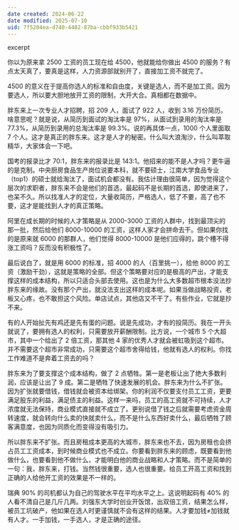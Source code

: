 ```yaml
---
date created: 2024-06-22
date modified: 2025-07-10
uid: 7f5204ea-d740-4482-87ba-cbbf933b5421
---
```


excerpt

<!-- more -->

你以为原来拿 2500 工资的员工现在给 4500，他就能给你做出 4500 的服务？有点太天真了，要真是这样，人力资源部就别开了，直接加工资不就完了。

  

4500 的意义在于提高你选人的标准和自由度，关键是选人，而不是加工资。因为要选人，所以要大胆地放开工资的限制，大开大合。真相都在数据中。

  

胖东来上一次专业人才招聘，招 209 人，面试了 922 人，收到 3.16 万份简历。啥意思呢？就是说，从简历到面试的淘汰率是 97%，从面试到录用的淘汰率是 77.3%，从简历到录用的总淘汰率是 99.3%。说的再具体一点，1000 个人里面取 7 个人。这才是真正的胖东来。这才是人才的秘密。什么叫大浪淘沙，什么叫萃取精华，大家体会一下吧。

  

国考的报录比才 70:1，胖东来的报录比是 143:1。他招来的能不是人才吗？更牛逼的是克制。中央厨房食品生产岗位说要本科，就不要硕士，江南大学食品专业（top1）的硕士就给淘汰了，面试机会都没有。我估计理由很简单，因为觉得这个层次的求职者，胖东来不会是他们的首选，最起码不是长期的首选，即使进来了，也呆不久。所以找准人才的定位，大量收简历，严格选人，低了不要，高了也不要，这才是能找到人才的真正策略。

  

阿里在成长期的时候的人才策略是从 2000-3000 工资的人群中，找到最顶尖的那一批，然后给他们 8000-10000 的工资，这样人家才会拼命去干。但如果你找的是原来就 6000 的那群人，他们觉得 8000-10000 是他们应得的，跳个槽不得涨工资吗？反而没有积极性了。

  

最后说白了，就是用 6000 的标准，招 4000 的人（百里挑一），给他 8000 的工资（激励干劲），这就是策略的全部。但这个策略要对应的是极高的产出，才能支撑这样的成本结构，所以只适合头部去使用。这也是为什么大多数超市根本没法抄胖东来的缘故。没有那个产出，就没法支出这样的成本呢。如果当做战略投资，老板又心疼，也不敢担这个风险。单店试点，其他店又不干了。有些作业，它就是抄不来。

  

有的人开始扯先有鸡还是先有蛋的问题。说是先成功，才有的投简历。我在一开头就说了，要拥有选人的权利，只需要放开薪酬限制。比方说，一个城市 5 个大超市，其中一个给出了 2 倍工资，那其他 4 家的优秀人才就会被虹吸到这个超市。并不需要这个超市非常成功，只需要这个超市舍得给钱，他就有选人的权利。你找工作难道不是奔着工资去的吗？

  

胖东来为了要支撑这个成本结构，做了 2 点牺牲。第一是老板让出了绝大多数利润，应该是让出了 9 成。第二是牺牲了快速发展的机会。胖东来为什么不扩张。因为扩张就要借钱，借钱就会被资本给绑架。你的利润不仅要支付员工工资，更要满足股东的利益，满足债主的利益。这样一来吗，员工的高工资就不可持续，人才浓度就无法保持，商业模式直接就不成立了。更别说借了钱之后就需要考虑资金周转速度，就会转向什么卖的快就卖什么，而不是什么东西好卖什么，最后牺牲了顾客满意度，也因为同质化而变得没有吸引力。

  

所以胖东来不扩张。而且房租成本更高的大城市，胖东来也不去，因为房租也会挤占员工工资成本，到时候商业模式也不成立。你要看到胖东来的顾虑，既要看到他做什么，也要看到他不做什么，才能明白他的商业战略和人才策略。而不是简单的一句：我，胖东来，打钱。当然钱很重要，选人也很重要。给员工开高工资和找到正确的人给他开工资的效果是不一样的。

  

瑞典 90% 的司机都认为自己的驾驶水平在平均水平之上。这说明起码有 40% 的人看不清自己是几斤几两。刘强东大学时创业开饭馆，出双倍工资，结果怎么样，被员工坑破产，他如果在选人时更谨慎就不会有这样的结果。人才要加钱≠加钱就有人才。一手加钱，一手选人，才是正确的途径。

